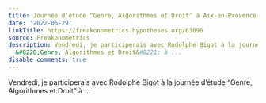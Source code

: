 ```yaml
---
title: Journée d’étude “Genre, Algorithmes et Droit” à Aix-en-Provence
date: '2022-06-29'
linkTitle: https://freakonometrics.hypotheses.org/63096
source: Freakonometrics
description: Vendredi, je participerais avec Rodolphe Bigot à la journée d&#8217;étude
  &#8220;Genre, Algorithmes et Droit&#8221; à ...
disable_comments: true
---
```

Vendredi, je participerais avec Rodolphe Bigot à la journée d&#8217;étude &#8220;Genre, Algorithmes et Droit&#8221; à ...